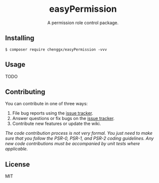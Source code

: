 <h1 align="center"> easyPermission </h1>

<p align="center"> A permission role control package.</p>


## Installing

```shell
$ composer require chenggx/easyPermission -vvv
```

## Usage

TODO

## Contributing

You can contribute in one of three ways:

1. File bug reports using the [issue tracker](https://github.com/chenggx/easyPermission/issues).
2. Answer questions or fix bugs on the [issue tracker](https://github.com/chenggx/easyPermission/issues).
3. Contribute new features or update the wiki.

_The code contribution process is not very formal. You just need to make sure that you follow the PSR-0, PSR-1, and PSR-2 coding guidelines. Any new code contributions must be accompanied by unit tests where applicable._

## License

MIT